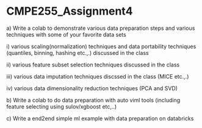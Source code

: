 # CMPE255_Assignment4

a) Write a colab to demonstrate various data preparation steps and various techniques with some of your favorite data sets

 

i) various scaling(normalization) techniques and data portability techniques (quantiles, binning, hashing etc.,.)  discussed in the class

ii) various feature subset selection techniques discussed in the class 

iii) various data imputation techniques discssed in the class (MICE etc.,.)

iv) various data dimensionality reduction techniques (PCA and SVD)

 

b) Write a colab to do data preparation with auto viml tools (including feature selecting using sulov/xgboost etc,..)

c) Write a end2end simple ml example with data preparation on databricks
